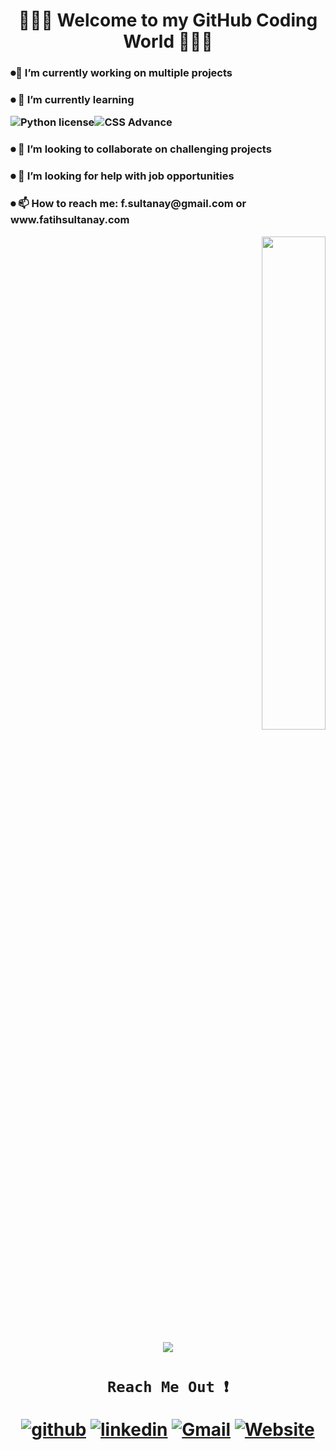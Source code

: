 <!-- <link href="https://cdn.jsdelivr.net/npm/bootstrap@5.0.0-beta3/dist/css/bootstrap.min.css" rel="stylesheet" integrity="sha384-eOJMYsd53ii+scO/bJGFsiCZc+5NDVN2yr8+0RDqr0Ql0h+rP48ckxlpbzKgwra6" crossorigin="anonymous"> -->

<h1 align="center", margin="5%">                      👨🏻‍💻  Welcome to my GitHub Coding World 👨🏻‍💻 </h1>





<h3>⏺🔭 I’m currently working on multiple projects </h3>

<h3>⏺ 🌱 I’m currently learning 

![Python license](https://img.shields.io/badge/Phyton-blue.svg)![CSS Advance](https://img.shields.io/badge/CSS-green.svg) </h3>

<h3>⏺ 👯 I’m looking to collaborate on challenging projects </h3>
<h3>⏺ 🤔 I’m looking for help with job opportunities</h3>
<h3>⏺ 📫 How to reach me: f.sultanay@gmail.com or www.fatihsultanay.com</h3>



<p align="right">
<img src="https://user-images.githubusercontent.com/77207167/115290400-7abafe80-a121-11eb-944f-6b6acd1bbffb.gif" height="45%" width="45%" />

</p>





<p align="center">
<img src="https://user-images.githubusercontent.com/77207167/115284517-c5854800-a11a-11eb-82be-34338110447d.png" >
</p>

## 
   
<h1 align="center">

     Reach Me Out ❗️ 

                              
[![github](https://user-images.githubusercontent.com/77207167/111052614-58e7a100-842a-11eb-834d-21aa5fa25e2e.png)][1]
[![linkedin](https://user-images.githubusercontent.com/77207167/111052328-d362f180-8427-11eb-93b2-db395a9da005.png)][2]
[![Gmail](https://user-images.githubusercontent.com/77207167/111044783-9e02d780-8418-11eb-80c7-65c663549a9e.png)][3] 
[![Website](https://user-images.githubusercontent.com/77207167/115284447-b0a8b480-a11a-11eb-8d09-4619dd002f59.png)][4] 

[1]: https://github.com/fatihay53
[2]: https://www.linkedin.com/in/fatih-sultan-ay-211689181
[3]: mailto:f.sultanay@gmail.com
[4]: https://www.fatihsultanay.com
</h1>